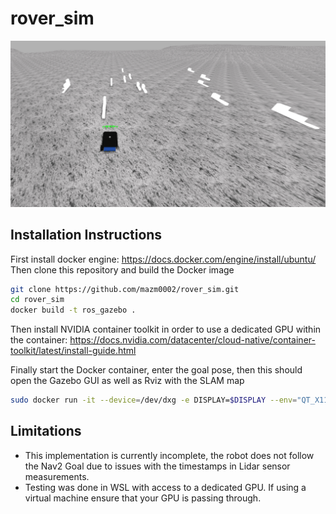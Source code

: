 # rover_sim
![alt text](https://raw.githubusercontent.com/mazm0002/rover_sim/main/Screenshot%202024-01-16%20173225.png?token=GHSAT0AAAAAACMPQUU7NCTI4MRTZ6WVNLTUZNGEPQQ)
## Installation Instructions
First install docker engine: https://docs.docker.com/engine/install/ubuntu/
Then clone this repository and build the Docker image
```` bash
git clone https://github.com/mazm0002/rover_sim.git
cd rover_sim
docker build -t ros_gazebo .
````
Then install NVIDIA container toolkit in order to use a dedicated GPU within the container: https://docs.nvidia.com/datacenter/cloud-native/container-toolkit/latest/install-guide.html

Finally start the Docker container, enter the goal pose, then this should open the Gazebo GUI as well as Rviz with the SLAM map 
```` bash
sudo docker run -it --device=/dev/dxg -e DISPLAY=$DISPLAY --env="QT_X11_NO_MITSHM=1" --volume="/tmp/.X11-unix:/tmp/.X11-unix:rw" -e MESA_D3D12_DEFAULT_ADAPTER_NAME=NVIDIA --gpus all --mount src=$(pwd),target=/catkin_ws,type=bind ros_gazebo
````

## Limitations
* This implementation is currently incomplete, the robot does not follow the Nav2 Goal due to issues with the timestamps in Lidar sensor measurements.
* Testing was done in WSL with access to a dedicated GPU. If using a virtual machine ensure that your GPU is passing through.
